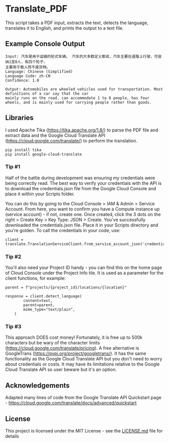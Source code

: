 # Translate_PDF
This script takes a PDF input, extracts the text, detects the language, translates it to English, and prints the output to a text file.

## Example Console Output

```
Input: 汽车是用于运输的轮式车辆。 汽车的大多数定义都说，汽车主要在道路上行驶，可容纳1至8人，有四个轮子，
主要用于载人而不是货物。 
Language: Chinese (Simplified)
Language Code: zh-CN
Confidence: 1.0

Output: Automobiles are wheeled vehicles used for transportation. Most definitions of a car say that the car 
mainly runs on the road, can accommodate 1 to 8 people, has four wheels, and is mainly used for carrying people rather than goods.
```

## Libraries
I used Apache Tika (https://tika.apache.org/1.8/) to parse the PDF file and extract data and the Google Cloud Translate API (https://cloud.google.com/translate/) to perform the translation. 

```
pip install tika
pip install google-cloud-translate 
```


### Tip #1 

Half of the battle during development was ensuring my credentials were being correctly read. The best way to verify your credentials with the API is to download the credentials.json file from the Google Cloud Console and place it within your Scripts folder. 

You can do this by going to the Cloud Console > IAM & Admin > Service Account. From here, you want to confirm you have a Compute instance up (service account) - if not, create one. Once created, click the 3 dots on the right > Create Key > Key Type: JSON > Create. You've successfully downloaded the credentials.json file. Place it in your Scripts directory and you're golden. To call the credentials in your code, use:
```
client = translate.TranslationServiceClient.from_service_account_json('credentials.json')
```

### Tip #2
You'll also need your Project ID handy - you can find this on the home page of Cloud Console under the Project Info tile. It is used as a parameter for the client functions, for example:
```
parent = f"projects/{project_id}/locations/{location}"

response = client.detect_language(
        content=text,
        parent=parent,
        mime_type="text/plain",
    )
```

### Tip #3

This approach DOES cost money! Fortunately, it is free up to 500k characters but be wary of the character limits (https://cloud.google.com/translate/pricing). A free alternative is GoogleTrans (https://pypi.org/project/googletrans/). It has the same functionality as the Google Cloud Translate API but you don't need to worry about credentials or costs. It may have its limitations relative to the Google Cloud Translate API so user beware but it's an option. 

## Acknowledgements

Adapted many lines of code from the Google Translate API Quickstart page - https://cloud.google.com/translate/docs/advanced/quickstart

## License

This project is licensed under the MIT License - see the [LICENSE.md](LICENSE.md) file for details
